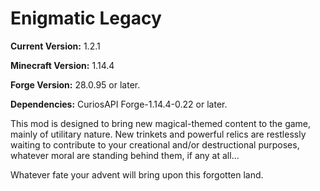 # Enigmatic Legacy

**Current Version:** 1.2.1

**Minecraft Version:** 1.14.4

**Forge Version:** 28.0.95 or later.

**Dependencies:** CuriosAPI Forge-1.14.4-0.22 or later.

This mod is designed to bring new magical-themed content to the game, mainly of utilitary nature. New trinkets and powerful relics are restlessly waiting to contribute to your creational and/or destructional purposes, whatever moral are standing behind them, if any at all...

Whatever fate your advent will bring upon this forgotten land.
